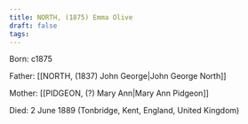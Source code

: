 ```yaml
---
title: NORTH, (1875) Emma Olive
draft: false
tags:
---
```

Born: c1875

Father: [[NORTH, (1837) John George|John George North]]

Mother: [[PIDGEON, (?) Mary Ann|Mary Ann Pidgeon]]

Died: 2 June 1889 (Tonbridge, Kent, England, United Kingdom)